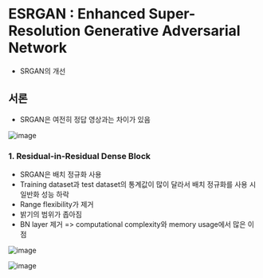 # ESRGAN : Enhanced Super-Resolution Generative Adversarial Network

- SRGAN의 개선

## 서론

- SRGAN은 여전히 정답 영상과는 차이가 있음

![image](https://github.com/as9786/ComputerVision/assets/80622859/77ee9448-afa1-4546-b771-97bbb7ec5ed1)

### 1. Residual-in-Residual Dense Block

- SRGAN은 배치 정규화 사용
- Training dataset과 test dataset의 통계값이 많이 달라서 배치 정규화를 사용 시 일반화 성능 하락
- Range flexibility가 제거
- 밝기의 범위가 좁아짐
- BN layer 제거 => computational complexity와 memory usage에서 많은 이점

![image](https://github.com/as9786/ComputerVision/assets/80622859/2b482d36-bcdc-4244-873f-47d050cacf99)

![image](https://github.com/as9786/ComputerVision/assets/80622859/1c036312-eafe-48f7-be73-a8bbc8223600)
